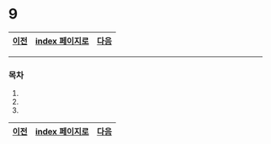 # 9

[이전](./08.md)|[index 페이지로](./00index.md) |[다음](./10.md)
---|---|---
<hr>

### 목차
1.
1.
1.


[이전](./08.md)|[index 페이지로](./00index.md) |[다음](./10.md)
---|---|---
